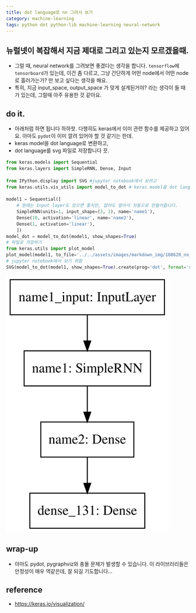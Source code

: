 ```yaml
---
title: dot language로 nn 그려서 보기 
category: machine-learning
tags: python dot python-lib machine-learning neural-network
---
```


## 뉴럴넷이 복잡해서 지금 제대로 그리고 있는지 모르겠을때. 

- 그럴 때, neural network를 그려보면 좋겠다는 생각을 합니다. `tensorflow`에 `tensorboard`가 있는데, 이건 좀 다르고, 그냥 간단하게 어떤 node에서 어떤 node로 흘러가는가? 만 보고 싶다는 생각을 해요. 
- 특히, 지금 input_space, output_space 가 맞게 설계된거야? 라는 생각이 들 때가 있는데, 그럴때 아주 유용한 것 같아요. 

## do it. 

- 아래처럼 하면 됩니다 하하핫. 다행히도 keras에서 이미 관련 함수를 제공하고 있어요. 아마도 `pydot`이 이미 깔려 있어야 할 것 같기는 한데. 
- keras model을 dot language로 변환하고, 
- dot language를 svg 파일로 저장합니다 끗. 

```python
from keras.models import Sequential
from keras.layers import SimpleRNN, Dense, Input

from IPython.display import SVG #jupyter notebook에서 보려고 
from keras.utils.vis_utils import model_to_dot # keras model을 dot language로 변환

model1 = Sequential([
    # 원래는 Input layer도 있으면 좋지만, 없어도 알아서 자동으로 만들어줍니다. 
    SimpleRNN(units=1, input_shape=(3, 1), name='name1'),
    Dense(10, activation='linear', name='name2'), 
    Dense(1, activation='linear'), 
    ])
model_dot = model_to_dot(model1, show_shapes=True)
# 파일로 저장하기 
from keras.utils import plot_model
plot_model(model1, to_file='../../assets/images/markdown_img/180620_nn_to_dot.svg')
# jupyter notebook에서 보기 위함
SVG(model_to_dot(model1, show_shapes=True).create(prog='dot', format='svg'))
```

![](/assets/images/markdown_img/180620_nn_to_dot.svg)


## wrap-up 

- 아마도 pydot, pygraphviz와 충돌 문제가 발생할 수 있습니다. 이 라이브러리들은 안정성이 매우 역같은데, 잘 되길 기도합니다... 

## reference 

- <https://keras.io/visualization/>